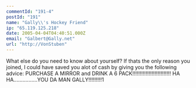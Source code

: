 ```yaml
---
commentId: "191-4"
postId: "191"
name: "Gally\\'s Hockey Friend"
ip: "65.119.125.218"
date: 2005-04-04T04:40:51.000Z
email: "Galbert@Gally.net"
url: "http://VonStuben"
---
```

<p>What else do you need to know about yourself? If thats the only reason you joined, I could have saved you alot of cash by giving you the following advice: PURCHASE A MIRROR and DRINK A 6 PACK!!!!!!!!!!!!!!!!!!!!!!!!!! HA HA................YOU DA MAN GALLY!!!!!!!!!1</p>